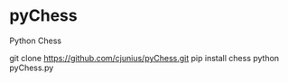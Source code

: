 # pyChess
Python Chess

git clone https://github.com/cjunius/pyChess.git
pip install chess
python pyChess.py
